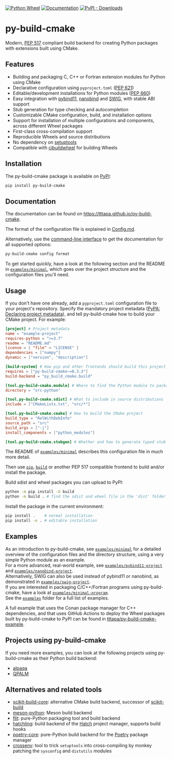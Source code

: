 [![Python Wheel](https://github.com/tttapa/py-build-cmake/actions/workflows/wheel.yml/badge.svg)](https://github.com/tttapa/py-build-cmake/actions/workflows/wheel.yml)
[![Documentation](https://img.shields.io/badge/Documentation-main-blue)](https://tttapa.github.io/py-build-cmake)
[![PyPI - Downloads](https://img.shields.io/pypi/dm/py-build-cmake?label=PyPI)](https://pypi.org/project/py-build-cmake)

# py-build-cmake

Modern, [PEP 517](https://www.python.org/dev/peps/pep-0517/) compliant build
backend for creating Python packages with extensions built using CMake.

## Features

 - Building and packaging C, C++ or Fortran extension modules for Python using CMake
 - Declarative configuration using `pyproject.toml` ([PEP 621](https://www.python.org/dev/peps/pep-0621/))
 - Editable/development installations for Python modules ([PEP 660](https://www.python.org/dev/peps/pep-0660/))
 - Easy integration with [pybind11](https://github.com/pybind/pybind11), [nanobind](https://github.com/wjakob/nanobind) and [SWIG](https://github.com/swig/swig), with stable ABI support
 - Stub generation for type checking and autocompletion
 - Customizable CMake configuration, build, and installation options
 - Support for installation of multiple configurations and components, across different Wheel packages
 - First-class cross-compilation support
 - Reproducible Wheels and source distributions
 - No dependency on [setuptools](https://github.com/pypa/setuptools)
 - Compatible with [cibuildwheel](https://github.com/pypa/cibuildwheel) for building Wheels

## Installation

The py-build-cmake package is available on
[PyPI](https://pypi.org/project/py-build-cmake/):

```sh
pip install py-build-cmake
```

## Documentation

The documentation can be found on <https://tttapa.github.io/py-build-cmake>.

The format of the configuration file is explained in
[Config.md](https://tttapa.github.io/py-build-cmake/Config.html).

Alternatively, use the [command-line interface](https://tttapa.github.io/py-build-cmake/CLI.html)
to get the documentation for all supported options:
```sh
py-build-cmake config format
```

To get started quickly, have a look at the following section and the README in
[`examples/minimal`](https://github.com/tttapa/py-build-cmake/tree/main/examples/minimal),
which goes over the project structure and the configuration files you'll need.

## Usage

If you don't have one already, add a `pyproject.toml` configuration file to your
project's repository. Specify the mandatory project metadata ([PyPA: Declaring project metadata](https://packaging.python.org/en/latest/specifications/declaring-project-metadata)),
and tell py-build-cmake how to build your CMake project. For example:

```toml
[project] # Project metadata
name = "example-project"
requires-python = ">=3.7"
readme = "README.md"
license = { "file" = "LICENSE" }
dependencies = ["numpy"]
dynamic = ["version", "description"]

[build-system] # How pip and other frontends should build this project
requires = ["py-build-cmake~=0.3.3"]
build-backend = "py_build_cmake.build"

[tool.py-build-cmake.module] # Where to find the Python module to package
directory = "src-python"

[tool.py-build-cmake.sdist] # What to include in source distributions
include = ["CMakeLists.txt", "src/*"]

[tool.py-build-cmake.cmake] # How to build the CMake project
build_type = "RelWithDebInfo"
source_path = "src"
build_args = ["-j"]
install_components = ["python_modules"]

[tool.py-build-cmake.stubgen] # Whether and how to generate typed stub files
```
The README of [`examples/minimal`](https://github.com/tttapa/py-build-cmake/tree/main/examples/minimal)
describes this configuration file in much more detail.

Then use [`pip`](https://github.com/pypa/pip), [`build`](https://github.com/pypa/build)
or another PEP 517 compatible frontend to build and/or install the package.

Build sdist and wheel packages you can upload to PyPI:
```sh
python -m pip install -U build
python -m build . # find the sdist and wheel file in the 'dist' folder
```

Install the package in the current environment:
```sh
pip install .    # normal installation
pip install -e . # editable installation
```

## Examples

As an introduction to py-build-cmake, see [`examples/minimal`](https://github.com/tttapa/py-build-cmake/tree/main/examples/minimal)
for a detailed overview of the configuration files and the directory structure,
using a very simple Python module as an example.  
For a more advanced, real-world example, see [`examples/pybind11-project`](https://github.com/tttapa/py-build-cmake/tree/main/examples/pybind11-project)
and [`examples/nanobind-project`](https://github.com/tttapa/py-build-cmake/tree/main/examples/nanobind-project).  
Alternatively, SWIG can also be used instead of pybind11 or nanobind, as
demonstrated in [`examples/swig-project`](https://github.com/tttapa/py-build-cmake/tree/main/examples/swig-project).  
If you are interested in packaging C/C++/Fortran programs using py-build-cmake,
have a look at [`examples/minimal-program`](https://github.com/tttapa/py-build-cmake/tree/main/examples/minimal-program).  
See the [`examples`](https://github.com/tttapa/py-build-cmake/tree/main/examples) folder for a full list of examples.

A full example that uses the Conan package manager for C++ dependencies, and
that uses GitHub Actions to deploy the Wheel packages built by py-build-cmake
to PyPI can be found in [tttapa/py-build-cmake-example](https://github.com/tttapa/py-build-cmake-example).

## Projects using py-build-cmake

If you need more examples, you can look at the following projects using
py-build-cmake as their Python build backend:

- [alpaqa](https://github.com/kul-optec/alpaqa/tree/develop)
- [QPALM](https://github.com/kul-optec/QPALM)

## Alternatives and related tools

- [scikit-build-core](https://github.com/scikit-build/scikit-build-core): alternative CMake build backend, successor of [scikit-build](https://github.com/scikit-build/scikit-build)
- [meson-python](https://github.com/mesonbuild/meson-python): Meson build backend
- [flit](https://github.com/pypa/flit): pure-Python packaging tool and build backend
- [hatchling](https://hatch.pypa.io/latest/config/build/#build-system): build backend of the [Hatch](https://hatch.pypa.io/latest/) project manager, supports build hooks
- [poetry-core](https://python-poetry.org/docs/pyproject/#poetry-and-pep-517): pure-Python build backend for the [Poetry](https://python-poetry.org/) package manager
- [crossenv](https://github.com/benfogle/crossenv): tool to trick `setuptools` into cross-compiling by monkey patching the `sysconfig` and `distutils` modules
